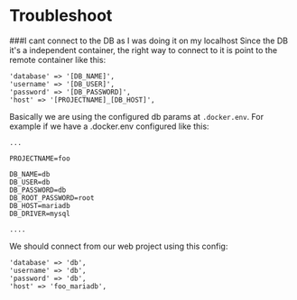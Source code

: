# Troubleshoot

###I cant connect to the DB as I was doing it on my localhost
Since the DB it's a independent container, the right way to connect to it is point to the remote container like this:

```
'database' => '[DB_NAME]',
'username' => '[DB_USER]',
'password' => '[DB_PASSWORD]',
'host' => '[PROJECTNAME]_[DB_HOST]',
```
Basically we are using the configured db params at `.docker.env`. For example if we have a .docker.env configured like this: 

```
...

PROJECTNAME=foo

DB_NAME=db
DB_USER=db
DB_PASSWORD=db
DB_ROOT_PASSWORD=root
DB_HOST=mariadb
DB_DRIVER=mysql

....
```

We should connect from our web project using this config:
```
'database' => 'db',
'username' => 'db',
'password' => 'db',
'host' => 'foo_mariadb',
```